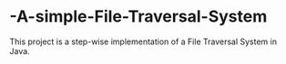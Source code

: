 # -A-simple-File-Traversal-System
This project is a step-wise implementation of a File Traversal System in Java.
